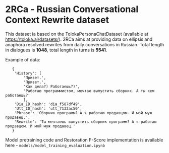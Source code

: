 # 2RCa - Russian Conversational Context Rewrite dataset

This dataset ia based on the TolokaPersonaChatDataset (available at https://toloka.ai/datasets/). 2RCa aims at providing data on ellipsis and anaphora resolved rewrites from daily conversations in Russian. Total length in dialogues is **1048**, total length in turns is **5541**.

Example of data:

```
   {
    'History': [
        'Привет.',
        'Привет.',
        'Как дела?) Работаешь?)',
        'Работаю программистом, мечтаю выпустить сборник. А ты кем работаешь?'
        ],
    'Dia_ID_hash': 'dia_f587df49',
    'Utt_ID_hash': 'utt_7132ac50',
    'Phrase': 'Сборник программ? А я работаю продавцом. И мой муж продавец.',
    'Rewrite': 'Ты мечтаешь выпустить сборник программ? А я работаю продавцом. И мой муж продавец.'
   }
```

Model pretraining code and Restoration F-Score implementation is available here - ```models/model_training_evaluation.ipynb```